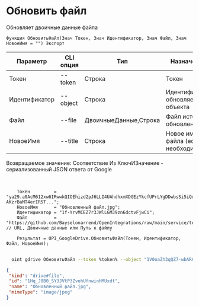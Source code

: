﻿---
sidebar_position: 8
---

# Обновить файл
 Обновляет двоичные данные файла



`Функция ОбновитьФайл(Знач Токен, Знач Идентификатор, Знач Файл, Знач НовоеИмя = "") Экспорт`

  | Параметр | CLI опция | Тип | Назначение |
  |-|-|-|-|
  | Токен | --token | Строка | Токен |
  | Идентификатор | --object | Строка | Идентификатор обновляемого объекта |
  | Файл | --file | ДвоичныеДанные,Строка | Файл источник обновления |
  | НовоеИмя | --title | Строка | Новое имя файла (если необходимо) |

  
  Возвращаемое значение:   Соответствие Из КлючИЗначение - сериализованный JSON ответа от Google

<br/>




```bsl title="Пример кода"
    Токен         = "ya29.a0AcM612xw6IRwwkQIOEhizd2pJ6LLI4UAhdhxmXDGEzYkcfUPrLYgDDwbsSi5iQdc78WPs_1_Qor5KipuV6mAIvr6z-AKzrBaMT4erIR5T...";
    НовоеИмя      = "Обновленный файл.jpg";
    Идентификатор = "1f-YrvMCEZ7r3JWlLGM39zn6dctvFjwCi";
    Файл          = "https://github.com/Bayselonarrend/OpenIntegrations/raw/main/service/test_data/picture2.jpg"; // URL, Двоичные данные или Путь к файлу

    Результат = OPI_GoogleDrive.ОбновитьФайл(Токен, Идентификатор, Файл, НовоеИмя);
```



```sh title="Пример команды CLI"
    
  oint gdrive ОбновитьФайл --token %token% --object "1V0oaZh3qQZ7-wbARC8-vrErAFllsBGSJ" --file %file% --title "Обновленный файл.jpeg"

```

```json title="Результат"
{
 "kind": "drive#file",
 "id": "1Hq_J0B0_SY3JVtP3ZvehUfnwinHMUxdt",
 "name": "Обновленный файл.jpg",
 "mimeType": "image/jpeg"
}
```
